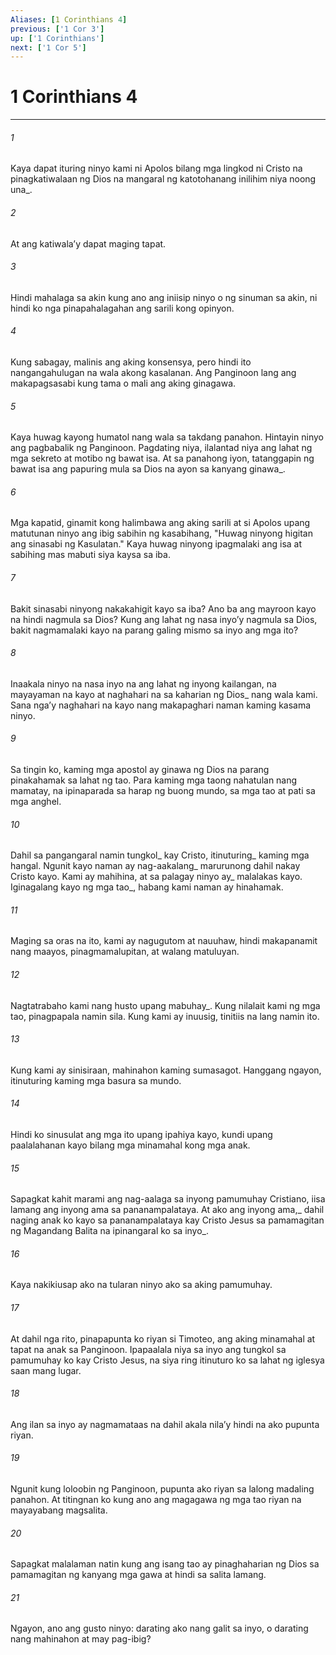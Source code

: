 ```yaml
---
Aliases: [1 Corinthians 4]
previous: ['1 Cor 3']
up: ['1 Corinthians']
next: ['1 Cor 5']
---
```

# 1 Corinthians 4

***






















###### 1 










Kaya dapat ituring ninyo kami ni Apolos bilang mga lingkod ni Cristo na pinagkatiwalaan ng Dios na mangaral ng katotohanang inilihim niya noong una_. 





















###### 2 










At ang katiwalaʼy dapat maging tapat. 





















###### 3 










Hindi mahalaga sa akin kung ano ang iniisip ninyo o ng sinuman sa akin, ni hindi ko nga pinapahalagahan ang sarili kong opinyon. 





















###### 4 










Kung sabagay, malinis ang aking konsensya, pero hindi ito nangangahulugan na wala akong kasalanan. Ang Panginoon lang ang makapagsasabi kung tama o mali ang aking ginagawa. 





















###### 5 










Kaya huwag kayong humatol nang wala sa takdang panahon. Hintayin ninyo ang pagbabalik ng Panginoon. Pagdating niya, ilalantad niya ang lahat ng mga sekreto at motibo ng bawat isa. At sa panahong iyon, tatanggapin ng bawat isa ang papuring mula sa Dios na ayon sa kanyang ginawa_. 





















###### 6 










Mga kapatid, ginamit kong halimbawa ang aking sarili at si Apolos upang matutunan ninyo ang ibig sabihin ng kasabihang, "Huwag ninyong higitan ang sinasabi ng Kasulatan." Kaya huwag ninyong ipagmalaki ang isa at sabihing mas mabuti siya kaysa sa iba. 





















###### 7 










Bakit sinasabi ninyong nakakahigit kayo sa iba? Ano ba ang mayroon kayo na hindi nagmula sa Dios? Kung ang lahat ng nasa inyoʼy nagmula sa Dios, bakit nagmamalaki kayo na parang galing mismo sa inyo ang mga ito? 





















###### 8 










Inaakala ninyo na nasa inyo na ang lahat ng inyong kailangan, na mayayaman na kayo at naghahari na sa kaharian ng Dios_ nang wala kami. Sana ngaʼy naghahari na kayo nang makapaghari naman kaming kasama ninyo. 





















###### 9 










Sa tingin ko, kaming mga apostol ay ginawa ng Dios na parang pinakahamak sa lahat ng tao. Para kaming mga taong nahatulan nang mamatay, na ipinaparada sa harap ng buong mundo, sa mga tao at pati sa mga anghel. 





















###### 10 










Dahil sa pangangaral namin tungkol_ kay Cristo, itinuturing_ kaming mga hangal. Ngunit kayo naman ay nag-aakalang_ marurunong dahil nakay Cristo kayo. Kami ay mahihina, at sa palagay ninyo ay_ malalakas kayo. Iginagalang kayo ng mga tao_, habang kami naman ay hinahamak. 





















###### 11 










Maging sa oras na ito, kami ay nagugutom at nauuhaw, hindi makapanamit nang maayos, pinagmamalupitan, at walang matuluyan. 





















###### 12 










Nagtatrabaho kami nang husto upang mabuhay_. Kung nilalait kami ng mga tao, pinagpapala namin sila. Kung kami ay inuusig, tinitiis na lang namin ito. 





















###### 13 










Kung kami ay sinisiraan, mahinahon kaming sumasagot. Hanggang ngayon, itinuturing kaming mga basura sa mundo. 





















###### 14 










Hindi ko sinusulat ang mga ito upang ipahiya kayo, kundi upang paalalahanan kayo bilang mga minamahal kong mga anak. 





















###### 15 










Sapagkat kahit marami ang nag-aalaga sa inyong pamumuhay Cristiano, iisa lamang ang inyong ama sa pananampalataya. At ako ang inyong ama,_ dahil naging anak ko kayo sa pananampalataya kay Cristo Jesus sa pamamagitan ng Magandang Balita na ipinangaral ko sa inyo_. 





















###### 16 










Kaya nakikiusap ako na tularan ninyo ako sa aking pamumuhay. 





















###### 17 










At dahil nga rito, pinapapunta ko riyan si Timoteo, ang aking minamahal at tapat na anak sa Panginoon. Ipapaalala niya sa inyo ang tungkol sa pamumuhay ko kay Cristo Jesus, na siya ring itinuturo ko sa lahat ng iglesya saan mang lugar. 





















###### 18 










Ang ilan sa inyo ay nagmamataas na dahil akala nilaʼy hindi na ako pupunta riyan. 





















###### 19 










Ngunit kung loloobin ng Panginoon, pupunta ako riyan sa lalong madaling panahon. At titingnan ko kung ano ang magagawa ng mga tao riyan na mayayabang magsalita. 





















###### 20 










Sapagkat malalaman natin kung ang isang tao ay pinaghaharian ng Dios sa pamamagitan ng kanyang mga gawa at hindi sa salita lamang. 





















###### 21 










Ngayon, ano ang gusto ninyo: darating ako nang galit sa inyo, o darating nang mahinahon at may pag-ibig?

